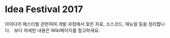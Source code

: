 # Idea Festival 2017
아이디어 페스티벌 관련하여 개발 과정에서 찾은 자료, 소스코드, 매뉴얼 등을 정리합니다.  
보다 자세한 내용은 Wiki페이지를 참고하세요.
